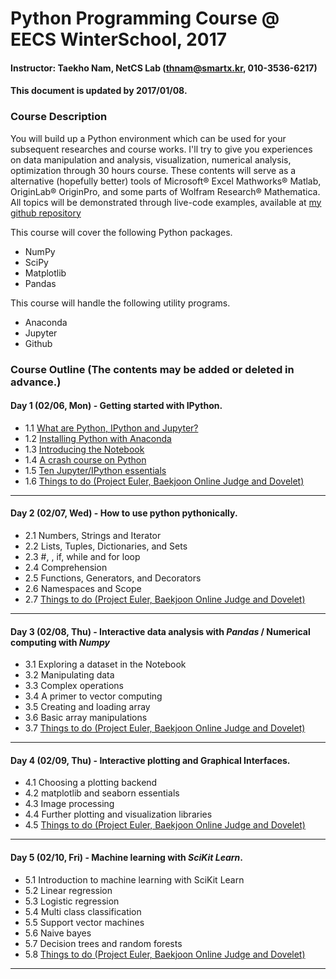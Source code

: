 # Python Programming Course @ EECS WinterSchool, 2017
#### Instructor: Taekho Nam, NetCS Lab (thnam@smartx.kr, 010-3536-6217)
#### This document is updated by 2017/01/08.

### Course Description
You will build up a Python environment which can be used for your subsequent researches and course works. I'll try to give you experiences on data manipulation and analysis, visualization, numerical analysis, optimization through 30 hours course. These contents will serve as a alternative (hopefully better) tools of Microsoft® Excel Mathworks® Matlab, OriginLab® OriginPro, and some parts of Wolfram Research® Mathematica. All topics will be demonstrated through live-code examples, available at [my github repository](https://github.com/TaekhoNam/GIST-EECS-WinterSchool-Python-2017)

This course will cover the following Python packages.
* NumPy
* SciPy
* Matplotlib
* Pandas

This course will handle the following utility programs.
* Anaconda
* Jupyter
* Github

### Course Outline (The contents may be added or deleted in advance.)
#### Day 1 (02/06, Mon) - Getting started with IPython.
* 1.1 [What are Python, IPython and Jupyter?](https://github.com/ipython-books/minibook-2nd-code/blob/master/chapter1/12-installation.ipynb)
* 1.2 [Installing Python with Anaconda](https://github.com/ipython-books/minibook-2nd-code/blob/master/chapter1/12-installation.ipynb)
* 1.3 [Introducing the Notebook](https://github.com/ipython-books/minibook-2nd-code/blob/master/chapter1/13-nbui.ipynb)
* 1.4 [A crash course on Python](https://github.com/ipython-books/minibook-2nd-code/blob/master/chapter1/14-python.ipynb)
* 1.5 [Ten Jupyter/IPython essentials](https://github.com/ipython-books/minibook-2nd-code/blob/master/chapter1/15-ten.ipynb)
* 1.6 [Things to do (Project Euler, Baekjoon Online Judge and Dovelet)](https://github.com/TaekhoNam/projecteuler)

- - -
#### Day 2 (02/07, Wed) - How to use python pythonically.
* 2.1 Numbers, Strings and Iterator
* 2.2 Lists, Tuples, Dictionaries, and Sets
* 2.3 #, \, if, while and for loop
* 2.4 Comprehension
* 2.5 Functions, Generators, and Decorators
* 2.6 Namespaces and Scope
* 2.7 [Things to do (Project Euler, Baekjoon Online Judge and Dovelet)](https://github.com/TaekhoNam/projecteuler)

- - -
#### Day 3 (02/08, Thu) - Interactive data analysis with *Pandas* / Numerical computing with *Numpy*
* 3.1 Exploring a dataset in the Notebook
* 3.2 Manipulating data
* 3.3 Complex operations
* 3.4 A primer to vector computing
* 3.5 Creating and loading array
* 3.6 Basic array manipulations
* 3.7 [Things to do (Project Euler, Baekjoon Online Judge and Dovelet)](https://github.com/TaekhoNam/projecteuler)

- - -
#### Day 4 (02/09, Thu) - Interactive plotting and Graphical Interfaces.
* 4.1 Choosing a plotting backend
* 4.2 matplotlib and seaborn essentials
* 4.3 Image processing
* 4.4 Further plotting and visualization libraries
* 4.5 [Things to do (Project Euler, Baekjoon Online Judge and Dovelet)](https://github.com/TaekhoNam/projecteuler)

- - -
#### Day 5 (02/10, Fri) - Machine learning with *SciKit Learn*.
* 5.1 Introduction to machine learning with SciKit Learn
* 5.2 Linear regression
* 5.3 Logistic regression
* 5.4 Multi class classification
* 5.5 Support vector machines
* 5.6 Naive bayes
* 5.7 Decision trees and random forests
* 5.8 [Things to do (Project Euler, Baekjoon Online Judge and Dovelet)](https://github.com/TaekhoNam/projecteuler)

- - -
